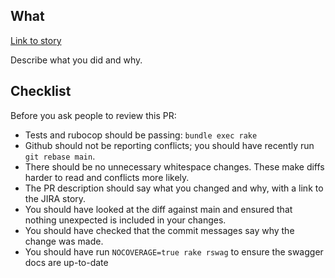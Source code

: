 
## What

[Link to story](https://dsdmoj.atlassian.net/browse/AP-XXX)

Describe what you did and why.

## Checklist

Before you ask people to review this PR:

- Tests and rubocop should be passing: `bundle exec rake`
- Github should not be reporting conflicts; you should have recently run `git rebase main`.
- There should be no unnecessary whitespace changes. These make diffs harder to read and conflicts more likely.
- The PR description should say what you changed and why, with a link to the JIRA story.
- You should have looked at the diff against main and ensured that nothing unexpected is included in your changes.
- You should have checked that the commit messages say why the change was made.
- You should have run `NOCOVERAGE=true rake rswag` to ensure the swagger docs are up-to-date